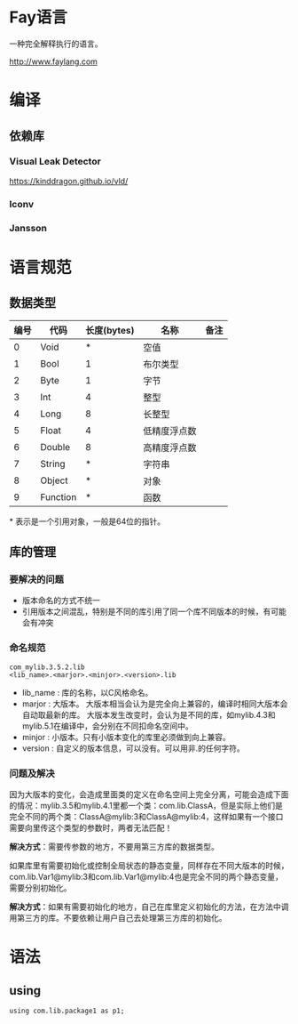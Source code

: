 # Fay语言

一种完全解释执行的语言。

<http://www.faylang.com>

# 编译

## 依赖库

### Visual Leak Detector

<https://kinddragon.github.io/vld/>

### Iconv

### Jansson

# 语言规范

## 数据类型

| 编号 | 代码 | 长度(bytes) | 名称 | 备注 |
| --- | --- | --- | --- | --- |
| 0 | Void | * | 空值 |  |
| 1 | Bool | 1 | 布尔类型 |  |
| 2 | Byte | 1 | 字节 |  |
| 3 | Int | 4 | 整型 |  |
| 4 | Long | 8 | 长整型 |  |
| 5 | Float | 4 | 低精度浮点数 |  |
| 6 | Double | 8 | 高精度浮点数 |  |
| 7 | String | * | 字符串 |  |
| 8 | Object | * | 对象 |  |
| 9 | Function | * | 函数 |  |

\* 表示是一个引用对象，一般是64位的指针。

## 库的管理

### 要解决的问题
* 版本命名的方式不统一
* 引用版本之间混乱，特别是不同的库引用了同一个库不同版本的时候，有可能会有冲突

### 命名规范
```
com_mylib.3.5.2.lib
<lib_name>.<marjor>.<minjor>.<version>.lib
```

* lib_name : 库的名称，以C风格命名。
* marjor : 大版本。
大版本相当会认为是完全向上兼容的，编译时相同大版本会自动取最新的库。
大版本发生改变时，会认为是不同的库，如mylib.4.3和mylib.5.1在编译中，会分别在不同扣命名空间中。
* minjor : 小版本。只有小版本变化的库里必须做到向上兼容。
* version : 自定义的版本信息，可以没有。可以用非.的任何字符。

### 问题及解决

因为大版本的变化，会造成里面类的定义在命名空间上完全分离，可能会造成下面的情况：mylib.3.5和mylib.4.1里都一个类：com.lib.ClassA，但是实际上他们是完全不同的两个类：ClassA@mylib:3和ClassA@mylib:4，这样如果有一个接口需要向里传这个类型的参数时，两者无法匹配！

**解决方式**：需要传参数的地方，不要用第三方库的数据类型。

如果库里有需要初始化或控制全局状态的静态变量，同样存在不同大版本的时候，com.lib.Var1@mylib:3和com.lib.Var1@mylib:4也是完全不同的两个静态变量，需要分别初始化。

**解决方式**：如果有需要初始化的地方，自己在库里定义初始化的方法，在方法中调用第三方的库。不要依赖让用户自己去处理第三方库的初始化。

# 语法

## using

```
using com.lib.package1 as p1;
```











